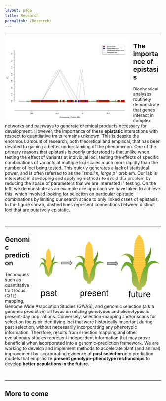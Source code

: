 ```yaml
---
layout: page
title: Research
permalink: /Research/
---
```



-------------------------------
<div style="float: left; padding-right: 15px">
    <a href="http://beissingerlab.github.io/img/Figure4C.jpg"><img src="/img/Figure4C.jpg" title="Epistasis Figure" width="400" border="0"></a>
</div>

## The importance of epistasis
Biochemical analyses routinely demonstrate that genes interact in complex networks and pathways to generate chemical products necessary for development. However, the importance of these **epistatic** interactions with respect to quantitative traits remains unknown. This is despite the enormous amount of research, both theoretical and empirical, that has been devoted to gaining a better understanding of the phenomenon. One of the primary reasons that epistasis is poorly understood is that unlike when testing the effect of variants at individual loci, testing the effects of specific combinations of variants at multiple loci scales much more rapidly than the number of loci being tested. This quickly generates a lack of statistical power, and is often referred to as the *"small n, large p"* problem. Our lab is interested in developing and applying methods to avoid this problem by reducing the space of parameters that we are interested in testing. On the left, we demonstrate as an example one approach we have taken to achieve this, which involved looking for selection on particular epistatic combinations by limiting our search space to only linked cases of epistasis. In the figure shown, dashed lines represent connections between distinct loci that are putatively epistatic.

<br>

------------------
<div style="float: right; padding-left: 15px">
    <a href="http://beissingerlab.github.io/img/pastPresFuture.png"><img src="/img/pastPresFuture.png" title="Past Present Future" width="400" border="0"></a>
</div>

## Genomic prediction
Techniques such as quantitative trait locus (QTL) mapping, Genome Wide Association Studies (GWAS), and genomic selection (a.k.a genomic prediction) all focus on relating genotypes and phenotypes is present-day populations. Conversely, selection-mapping and/or scans for selection focus on identifying loci that were historically important during past selection, without necessarily incorporating any phenotypic information. Therefore, results from selection mapping and other evolutionary studies represent independent information that may prove beneficial when incorporated into a genomic-prediction framework. We are working to develop and implement methods to accelerate plant (and animal) improvement by incorporating evidence of **past selection** into prediction models that emphasize **present genotype-phenotype relationships** to develop **better populations in the future**.


<br>

------------------------
## More to come